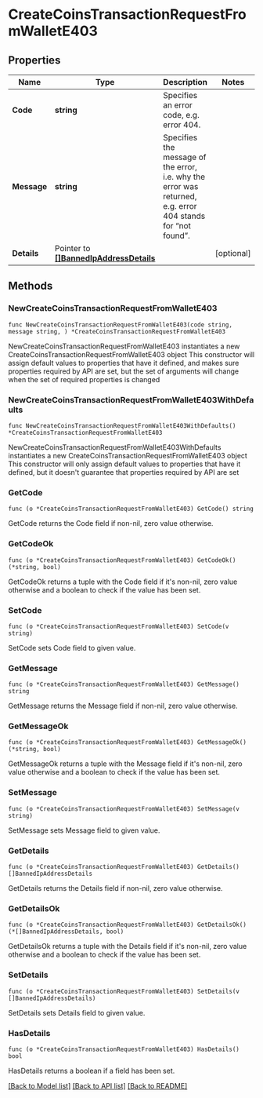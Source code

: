 # CreateCoinsTransactionRequestFromWalletE403

## Properties

Name | Type | Description | Notes
------------ | ------------- | ------------- | -------------
**Code** | **string** | Specifies an error code, e.g. error 404. | 
**Message** | **string** | Specifies the message of the error, i.e. why the error was returned, e.g. error 404 stands for “not found”. | 
**Details** | Pointer to [**[]BannedIpAddressDetails**](BannedIpAddressDetails.md) |  | [optional] 

## Methods

### NewCreateCoinsTransactionRequestFromWalletE403

`func NewCreateCoinsTransactionRequestFromWalletE403(code string, message string, ) *CreateCoinsTransactionRequestFromWalletE403`

NewCreateCoinsTransactionRequestFromWalletE403 instantiates a new CreateCoinsTransactionRequestFromWalletE403 object
This constructor will assign default values to properties that have it defined,
and makes sure properties required by API are set, but the set of arguments
will change when the set of required properties is changed

### NewCreateCoinsTransactionRequestFromWalletE403WithDefaults

`func NewCreateCoinsTransactionRequestFromWalletE403WithDefaults() *CreateCoinsTransactionRequestFromWalletE403`

NewCreateCoinsTransactionRequestFromWalletE403WithDefaults instantiates a new CreateCoinsTransactionRequestFromWalletE403 object
This constructor will only assign default values to properties that have it defined,
but it doesn't guarantee that properties required by API are set

### GetCode

`func (o *CreateCoinsTransactionRequestFromWalletE403) GetCode() string`

GetCode returns the Code field if non-nil, zero value otherwise.

### GetCodeOk

`func (o *CreateCoinsTransactionRequestFromWalletE403) GetCodeOk() (*string, bool)`

GetCodeOk returns a tuple with the Code field if it's non-nil, zero value otherwise
and a boolean to check if the value has been set.

### SetCode

`func (o *CreateCoinsTransactionRequestFromWalletE403) SetCode(v string)`

SetCode sets Code field to given value.


### GetMessage

`func (o *CreateCoinsTransactionRequestFromWalletE403) GetMessage() string`

GetMessage returns the Message field if non-nil, zero value otherwise.

### GetMessageOk

`func (o *CreateCoinsTransactionRequestFromWalletE403) GetMessageOk() (*string, bool)`

GetMessageOk returns a tuple with the Message field if it's non-nil, zero value otherwise
and a boolean to check if the value has been set.

### SetMessage

`func (o *CreateCoinsTransactionRequestFromWalletE403) SetMessage(v string)`

SetMessage sets Message field to given value.


### GetDetails

`func (o *CreateCoinsTransactionRequestFromWalletE403) GetDetails() []BannedIpAddressDetails`

GetDetails returns the Details field if non-nil, zero value otherwise.

### GetDetailsOk

`func (o *CreateCoinsTransactionRequestFromWalletE403) GetDetailsOk() (*[]BannedIpAddressDetails, bool)`

GetDetailsOk returns a tuple with the Details field if it's non-nil, zero value otherwise
and a boolean to check if the value has been set.

### SetDetails

`func (o *CreateCoinsTransactionRequestFromWalletE403) SetDetails(v []BannedIpAddressDetails)`

SetDetails sets Details field to given value.

### HasDetails

`func (o *CreateCoinsTransactionRequestFromWalletE403) HasDetails() bool`

HasDetails returns a boolean if a field has been set.


[[Back to Model list]](../README.md#documentation-for-models) [[Back to API list]](../README.md#documentation-for-api-endpoints) [[Back to README]](../README.md)


